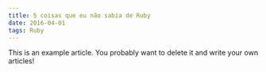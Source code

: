 ```yaml
---
title: 5 coisas que eu não sabia de Ruby
date: 2016-04-01
tags: Ruby
---
```


This is an example article. You probably want to delete it and write your own articles!

